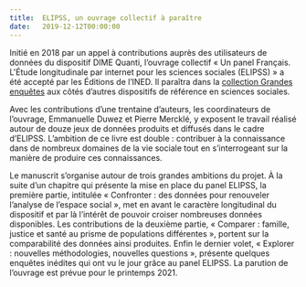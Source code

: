 ```yaml
---
title:  ELIPSS, un ouvrage collectif à paraître
date:   2019-12-12T00:00:00
---
```


Initié en 2018 par un appel à contributions auprès des utilisateurs de données du dispositif DIME Quanti, l’ouvrage collectif « Un panel Français. L'Étude longitudinale par internet pour les sciences sociales (ELIPSS) » a été accepté par les Éditions de l’INED. Il paraîtra dans la [collection Grandes enquêtes](https://www.ined.fr/fr/publications/editions/grandes-enquetes/) aux côtés d’autres dispositifs de référence en sciences sociales.
<!--more-->
Avec les contributions d’une trentaine d’auteurs, les coordinateurs de l’ouvrage, Emmanuelle Duwez et Pierre Mercklé, y exposent le travail réalisé autour de douze jeux de données produits et diffusés dans le cadre d’ELIPSS. L’ambition de ce livre est double : contribuer à la connaissance dans de nombreux domaines de la vie sociale tout en s’interrogeant sur la manière de produire ces connaissances.

Le manuscrit s’organise autour de trois grandes ambitions du projet. À la suite d’un chapitre qui présente la mise en place du panel ELIPSS, la première partie, intitulée « Confronter : des données pour renouveler l’analyse de l’espace social », met en avant le caractère longitudinal du dispositif et par là l’intérêt de pouvoir croiser nombreuses données disponibles. Les contributions de la deuxième partie, « Comparer : famille, justice et santé au prisme de populations différentes », portent sur la comparabilité des données ainsi produites. Enfin le dernier volet, « Explorer : nouvelles méthodologies, nouvelles questions », présente quelques enquêtes inédites qui ont vu le jour grâce au panel ELIPSS.
La parution de l’ouvrage est prévue pour le printemps 2021.
